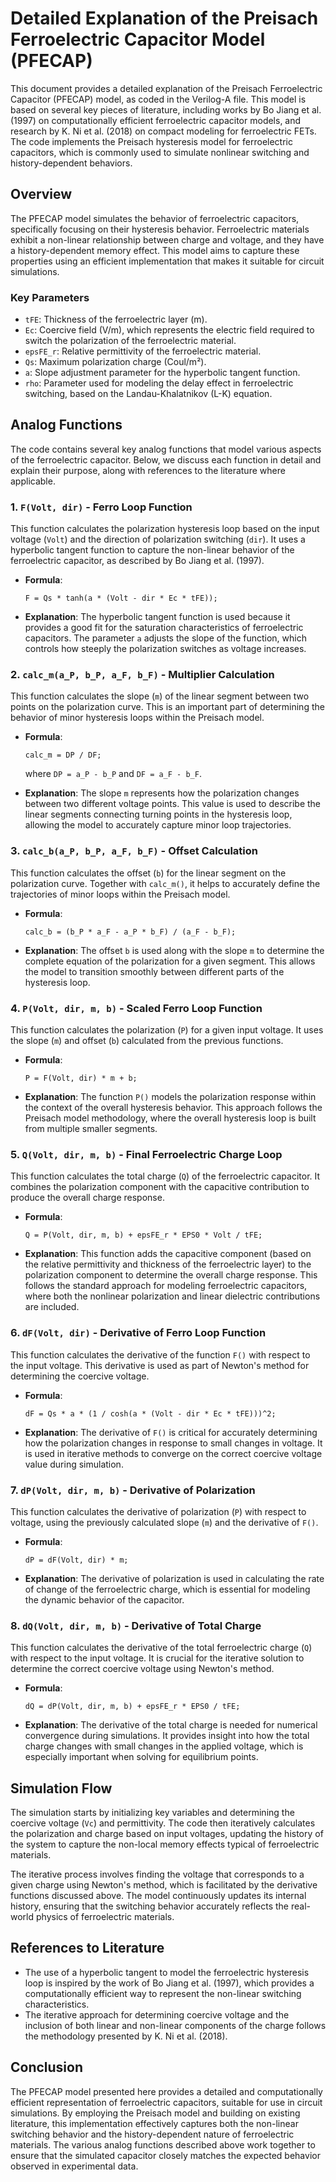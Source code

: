 # Detailed Explanation of the Preisach Ferroelectric Capacitor Model (PFECAP)

This document provides a detailed explanation of the Preisach Ferroelectric Capacitor (PFECAP) model, as coded in the Verilog-A file. This model is based on several key pieces of literature, including works by Bo Jiang et al. (1997) on computationally efficient ferroelectric capacitor models, and research by K. Ni et al. (2018) on compact modeling for ferroelectric FETs. The code implements the Preisach hysteresis model for ferroelectric capacitors, which is commonly used to simulate nonlinear switching and history-dependent behaviors.

## Overview

The PFECAP model simulates the behavior of ferroelectric capacitors, specifically focusing on their hysteresis behavior. Ferroelectric materials exhibit a non-linear relationship between charge and voltage, and they have a history-dependent memory effect. This model aims to capture these properties using an efficient implementation that makes it suitable for circuit simulations.

### Key Parameters
- `tFE`: Thickness of the ferroelectric layer (m).
- `Ec`: Coercive field (V/m), which represents the electric field required to switch the polarization of the ferroelectric material.
- `epsFE_r`: Relative permittivity of the ferroelectric material.
- `Qs`: Maximum polarization charge (Coul/m²).
- `a`: Slope adjustment parameter for the hyperbolic tangent function.
- `rho`: Parameter used for modeling the delay effect in ferroelectric switching, based on the Landau-Khalatnikov (L-K) equation.

## Analog Functions
The code contains several key analog functions that model various aspects of the ferroelectric capacitor. Below, we discuss each function in detail and explain their purpose, along with references to the literature where applicable.

### 1. `F(Volt, dir)` - Ferro Loop Function
This function calculates the polarization hysteresis loop based on the input voltage (`Volt`) and the direction of polarization switching (`dir`). It uses a hyperbolic tangent function to capture the non-linear behavior of the ferroelectric capacitor, as described by Bo Jiang et al. (1997).

- **Formula**:
  
  ```
  F = Qs * tanh(a * (Volt - dir * Ec * tFE));
  ```
  
- **Explanation**: The hyperbolic tangent function is used because it provides a good fit for the saturation characteristics of ferroelectric capacitors. The parameter `a` adjusts the slope of the function, which controls how steeply the polarization switches as voltage increases.

### 2. `calc_m(a_P, b_P, a_F, b_F)` - Multiplier Calculation
This function calculates the slope (`m`) of the linear segment between two points on the polarization curve. This is an important part of determining the behavior of minor hysteresis loops within the Preisach model.

- **Formula**:
  ```
  calc_m = DP / DF;
  ```
  where `DP = a_P - b_P` and `DF = a_F - b_F`.

- **Explanation**: The slope `m` represents how the polarization changes between two different voltage points. This value is used to describe the linear segments connecting turning points in the hysteresis loop, allowing the model to accurately capture minor loop trajectories.

### 3. `calc_b(a_P, b_P, a_F, b_F)` - Offset Calculation
This function calculates the offset (`b`) for the linear segment on the polarization curve. Together with `calc_m()`, it helps to accurately define the trajectories of minor loops within the Preisach model.

- **Formula**:
  ```
  calc_b = (b_P * a_F - a_P * b_F) / (a_F - b_F);
  ```

- **Explanation**: The offset `b` is used along with the slope `m` to determine the complete equation of the polarization for a given segment. This allows the model to transition smoothly between different parts of the hysteresis loop.

### 4. `P(Volt, dir, m, b)` - Scaled Ferro Loop Function
This function calculates the polarization (`P`) for a given input voltage. It uses the slope (`m`) and offset (`b`) calculated from the previous functions.

- **Formula**:
  ```
  P = F(Volt, dir) * m + b;
  ```

- **Explanation**: The function `P()` models the polarization response within the context of the overall hysteresis behavior. This approach follows the Preisach model methodology, where the overall hysteresis loop is built from multiple smaller segments.

### 5. `Q(Volt, dir, m, b)` - Final Ferroelectric Charge Loop
This function calculates the total charge (`Q`) of the ferroelectric capacitor. It combines the polarization component with the capacitive contribution to produce the overall charge response.

- **Formula**:
  ```
  Q = P(Volt, dir, m, b) + epsFE_r * EPS0 * Volt / tFE;
  ```

- **Explanation**: This function adds the capacitive component (based on the relative permittivity and thickness of the ferroelectric layer) to the polarization component to determine the overall charge response. This follows the standard approach for modeling ferroelectric capacitors, where both the nonlinear polarization and linear dielectric contributions are included.

### 6. `dF(Volt, dir)` - Derivative of Ferro Loop Function
This function calculates the derivative of the function `F()` with respect to the input voltage. This derivative is used as part of Newton's method for determining the coercive voltage.

- **Formula**:
  ```
  dF = Qs * a * (1 / cosh(a * (Volt - dir * Ec * tFE)))^2;
  ```

- **Explanation**: The derivative of `F()` is critical for accurately determining how the polarization changes in response to small changes in voltage. It is used in iterative methods to converge on the correct coercive voltage value during simulation.

### 7. `dP(Volt, dir, m, b)` - Derivative of Polarization
This function calculates the derivative of polarization (`P`) with respect to voltage, using the previously calculated slope (`m`) and the derivative of `F()`.

- **Formula**:
  ```
  dP = dF(Volt, dir) * m;
  ```

- **Explanation**: The derivative of polarization is used in calculating the rate of change of the ferroelectric charge, which is essential for modeling the dynamic behavior of the capacitor.

### 8. `dQ(Volt, dir, m, b)` - Derivative of Total Charge
This function calculates the derivative of the total ferroelectric charge (`Q`) with respect to the input voltage. It is crucial for the iterative solution to determine the correct coercive voltage using Newton's method.

- **Formula**:
  ```
  dQ = dP(Volt, dir, m, b) + epsFE_r * EPS0 / tFE;
  ```

- **Explanation**: The derivative of the total charge is needed for numerical convergence during simulations. It provides insight into how the total charge changes with small changes in the applied voltage, which is especially important when solving for equilibrium points.

## Simulation Flow
The simulation starts by initializing key variables and determining the coercive voltage (`Vc`) and permittivity. The code then iteratively calculates the polarization and charge based on input voltages, updating the history of the system to capture the non-local memory effects typical of ferroelectric materials.

The iterative process involves finding the voltage that corresponds to a given charge using Newton's method, which is facilitated by the derivative functions discussed above. The model continuously updates its internal history, ensuring that the switching behavior accurately reflects the real-world physics of ferroelectric materials.

## References to Literature
- The use of a hyperbolic tangent to model the ferroelectric hysteresis loop is inspired by the work of Bo Jiang et al. (1997), which provides a computationally efficient way to represent the non-linear switching characteristics.
- The iterative approach for determining coercive voltage and the inclusion of both linear and non-linear components of the charge follows the methodology presented by K. Ni et al. (2018).

## Conclusion
The PFECAP model presented here provides a detailed and computationally efficient representation of ferroelectric capacitors, suitable for use in circuit simulations. By employing the Preisach model and building on existing literature, this implementation effectively captures both the non-linear switching behavior and the history-dependent nature of ferroelectric materials. The various analog functions described above work together to ensure that the simulated capacitor closely matches the expected behavior observed in experimental data.

